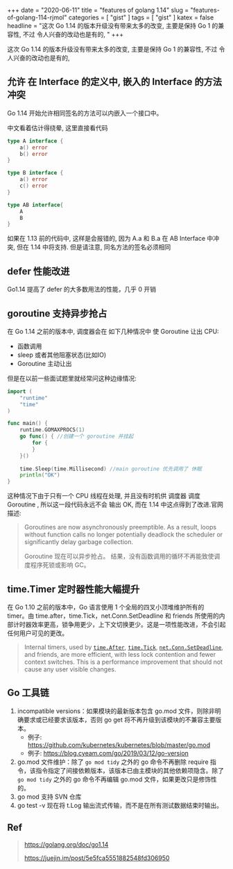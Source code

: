 +++
date = "2020-06-11"
title = "features of golang 1.14"
slug = "features-of-golang-114-rjmol"
categories = [ "gist" ]
tags = [ "gist" ]
katex = false
headline = "这次 Go 1.14 的版本升级没有带来太多的改变, 主要是保持 Go 1 的兼容性, 不过 令人兴奋的改动也是有的, "
+++

这次 Go 1.14 的版本升级没有带来太多的改变, 主要是保持 Go 1 的兼容性, 不过 令人兴奋的改动也是有的, 

## 允许 在 Interface 的定义中, 嵌入的 Interface 的方法冲突

Go 1.14 开始允许相同签名的方法可以内嵌入一个接口中。

中文看着估计得绕晕, 这里直接看代码

```go
type A interface {
    a() error
    b() error
}

type B interface {
    a() error
    c() error
}

type AB interface{
    A
    B
}
```

如果在 1.13 前的代码中, 这样是会报错的, 因为 A.a 和 B.a 在 AB Interface 中冲突, 但在 1.14 中将支持. 但是请注意, 同名方法的签名必须相同

## defer 性能改进

Go1.14 提高了 defer 的大多数用法的性能，几乎 0 开销

## goroutine 支持异步抢占

在 Go 1.14 之前的版本中, 调度器会在 如下几种情况中 使 Goroutine 让出 CPU: 

* 函数调用
* sleep 或者其他阻塞状态(比如IO)
* Goroutine 主动让出

但是在以前一些面试题里就经常问这种边缘情况: 

```go
import (
	"runtime"
	"time"
)

func main() {
	runtime.GOMAXPROCS(1)
	go func() { //创建一个 goroutine 并挂起
		for {
		}
	}()
    
	time.Sleep(time.Millisecond) //main goroutine 优先调用了 休眠
	println("OK")
}
```

这种情况下由于只有一个 CPU 线程在处理, 并且没有时机供 调度器 调度 Goroutine , 所以这一段代码永远不会 输出 OK, 而在 1.14 中这点得到了改进.官网描述: 

> Goroutines are now asynchronously preemptible. As a result, loops without function calls no longer potentially deadlock the scheduler or significantly delay garbage collection.
>
> Goroutine 现在可以异步抢占。 结果，没有函数调用的循环不再能致使调度程序死锁或影响 GC。

## time.Timer 定时器性能大幅提升

在 Go 1.10 之前的版本中，Go 语言使用 1 个全局的四叉小顶堆维护所有的 timer。由 time.after，time.Tick，net.Conn.SetDeadline 和 friends 所使用的内部计时器效率更高，锁争用更少，上下文切换更少。这是一项性能改进，不会引起任何用户可见的更改。

> Internal timers, used by [`time.After`](https://golang.org/pkg/time/#After), [`time.Tick`](https://golang.org/pkg/time/#Tick), [`net.Conn.SetDeadline`](https://golang.org/pkg/net/#Conn), and friends, are more efficient, with less lock contention and fewer context switches. This is a performance improvement that should not cause any user visible changes.

## Go 工具链

1. incompatible versions：如果模块的最新版本包含 go.mod 文件，则除非明确要求或已经要求该版本，否则 go get 将不再升级到该模块的不兼容主要版本。
   * 例子: https://github.com/kubernetes/kubernetes/blob/master/go.mod
   * 例子: https://blog.cyeam.com/go/2019/03/12/go-version
2. go.mod 文件维护：除了 `go mod tidy` 之外的 go 命令不再删除 require 指令，该指令指定了间接依赖版本，该版本已由主模块的其他依赖项隐含。除了 `go mod tidy` 之外的 go 命令不再编辑 go.mod 文件，如果更改只是修饰性的。
3. go mod 支持 SVN 仓库
4. go test -v 现在将 t.Log 输出流式传输，而不是在所有测试数据结束时输出。

## Ref

> https://golang.org/doc/go1.14
>
> https://juejin.im/post/5e5fca5551882548fd306950